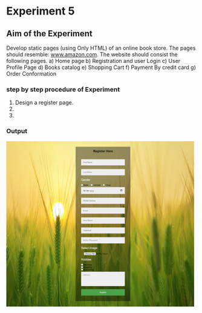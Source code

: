 # Experiment 5

## Aim of the Experiment
Develop static pages (using Only HTML) of an online book store. The pages should resemble:
www.amazon.com. The website should consist the following pages.
a) Home page
b) Registration and user Login
c) User Profile Page
d) Books catalog
e) Shopping Cart
f) Payment By credit card
g) Order Conformation

### step by step procedure of Experiment
1. Design a register page.
2. 
3. 

### Output
![output](output_RegisterationForm.png)

